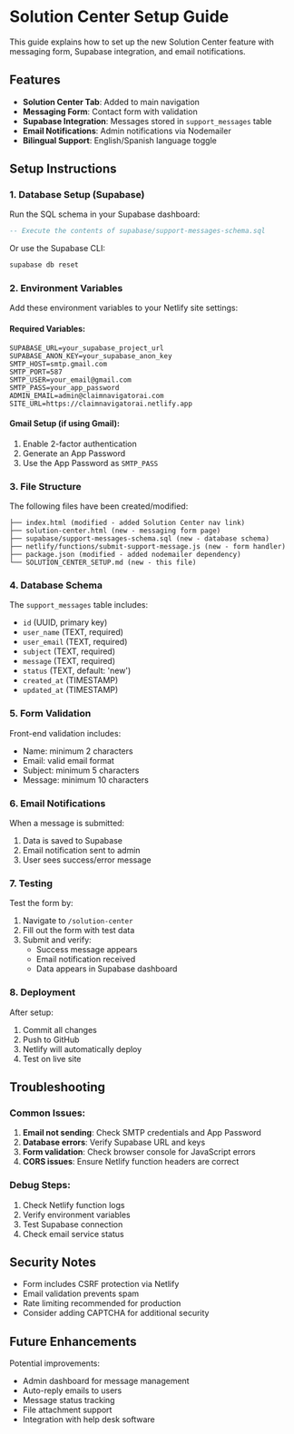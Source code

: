 # Solution Center Setup Guide

This guide explains how to set up the new Solution Center feature with messaging form, Supabase integration, and email notifications.

## Features

- **Solution Center Tab**: Added to main navigation
- **Messaging Form**: Contact form with validation
- **Supabase Integration**: Messages stored in `support_messages` table
- **Email Notifications**: Admin notifications via Nodemailer
- **Bilingual Support**: English/Spanish language toggle

## Setup Instructions

### 1. Database Setup (Supabase)

Run the SQL schema in your Supabase dashboard:

```sql
-- Execute the contents of supabase/support-messages-schema.sql
```

Or use the Supabase CLI:
```bash
supabase db reset
```

### 2. Environment Variables

Add these environment variables to your Netlify site settings:

#### Required Variables:
```
SUPABASE_URL=your_supabase_project_url
SUPABASE_ANON_KEY=your_supabase_anon_key
SMTP_HOST=smtp.gmail.com
SMTP_PORT=587
SMTP_USER=your_email@gmail.com
SMTP_PASS=your_app_password
ADMIN_EMAIL=admin@claimnavigatorai.com
SITE_URL=https://claimnavigatorai.netlify.app
```

#### Gmail Setup (if using Gmail):
1. Enable 2-factor authentication
2. Generate an App Password
3. Use the App Password as `SMTP_PASS`

### 3. File Structure

The following files have been created/modified:

```
├── index.html (modified - added Solution Center nav link)
├── solution-center.html (new - messaging form page)
├── supabase/support-messages-schema.sql (new - database schema)
├── netlify/functions/submit-support-message.js (new - form handler)
├── package.json (modified - added nodemailer dependency)
└── SOLUTION_CENTER_SETUP.md (new - this file)
```

### 4. Database Schema

The `support_messages` table includes:
- `id` (UUID, primary key)
- `user_name` (TEXT, required)
- `user_email` (TEXT, required)
- `subject` (TEXT, required)
- `message` (TEXT, required)
- `status` (TEXT, default: 'new')
- `created_at` (TIMESTAMP)
- `updated_at` (TIMESTAMP)

### 5. Form Validation

Front-end validation includes:
- Name: minimum 2 characters
- Email: valid email format
- Subject: minimum 5 characters
- Message: minimum 10 characters

### 6. Email Notifications

When a message is submitted:
1. Data is saved to Supabase
2. Email notification sent to admin
3. User sees success/error message

### 7. Testing

Test the form by:
1. Navigate to `/solution-center`
2. Fill out the form with test data
3. Submit and verify:
   - Success message appears
   - Email notification received
   - Data appears in Supabase dashboard

### 8. Deployment

After setup:
1. Commit all changes
2. Push to GitHub
3. Netlify will automatically deploy
4. Test on live site

## Troubleshooting

### Common Issues:

1. **Email not sending**: Check SMTP credentials and App Password
2. **Database errors**: Verify Supabase URL and keys
3. **Form validation**: Check browser console for JavaScript errors
4. **CORS issues**: Ensure Netlify function headers are correct

### Debug Steps:

1. Check Netlify function logs
2. Verify environment variables
3. Test Supabase connection
4. Check email service status

## Security Notes

- Form includes CSRF protection via Netlify
- Email validation prevents spam
- Rate limiting recommended for production
- Consider adding CAPTCHA for additional security

## Future Enhancements

Potential improvements:
- Admin dashboard for message management
- Auto-reply emails to users
- Message status tracking
- File attachment support
- Integration with help desk software
